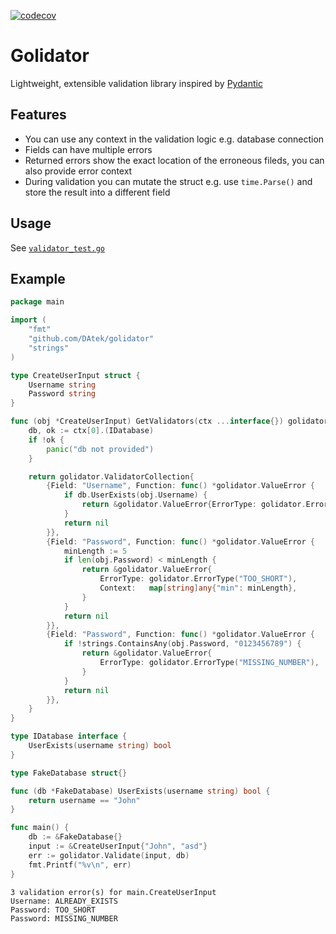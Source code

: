 [![codecov](https://codecov.io/gh/DAtek/golidator/branch/main/graph/badge.svg?token=1QYUBN9NDN)](https://codecov.io/gh/DAtek/golidator)

# Golidator
Lightweight, extensible validation library inspired by [Pydantic](https://github.com/pydantic/pydantic)

## Features
- You can use any context in the validation logic e.g. database connection
- Fields can have multiple errors
- Returned errors show the exact location of the erroneous fileds, you can also provide error context
- During validation you can mutate the struct e.g. use `time.Parse()` and store the result into a different field


## Usage
See [`validator_test.go`](https://github.com/DAtek/golidator/blob/main/validator_test.go)

## Example
```go
package main

import (
	"fmt"
	"github.com/DAtek/golidator"
	"strings"
)

type CreateUserInput struct {
	Username string
	Password string
}

func (obj *CreateUserInput) GetValidators(ctx ...interface{}) golidator.ValidatorCollection {
	db, ok := ctx[0].(IDatabase)
	if !ok {
		panic("db not provided")
	}

	return golidator.ValidatorCollection{
		{Field: "Username", Function: func() *golidator.ValueError {
			if db.UserExists(obj.Username) {
				return &golidator.ValueError{ErrorType: golidator.ErrorType("ALREADY_EXISTS")}
			}
			return nil
		}},
		{Field: "Password", Function: func() *golidator.ValueError {
			minLength := 5
			if len(obj.Password) < minLength {
				return &golidator.ValueError{
					ErrorType: golidator.ErrorType("TOO_SHORT"),
					Context:   map[string]any{"min": minLength},
				}
			}
			return nil
		}},
		{Field: "Password", Function: func() *golidator.ValueError {
			if !strings.ContainsAny(obj.Password, "0123456789") {
				return &golidator.ValueError{
					ErrorType: golidator.ErrorType("MISSING_NUMBER"),
				}
			}
			return nil
		}},
	}
}

type IDatabase interface {
	UserExists(username string) bool
}

type FakeDatabase struct{}

func (db *FakeDatabase) UserExists(username string) bool {
	return username == "John"
}

func main() {
	db := &FakeDatabase{}
	input := &CreateUserInput{"John", "asd"}
	err := golidator.Validate(input, db)
	fmt.Printf("%v\n", err)
}

```
>>>
```
3 validation error(s) for main.CreateUserInput
Username: ALREADY_EXISTS
Password: TOO_SHORT
Password: MISSING_NUMBER
```
